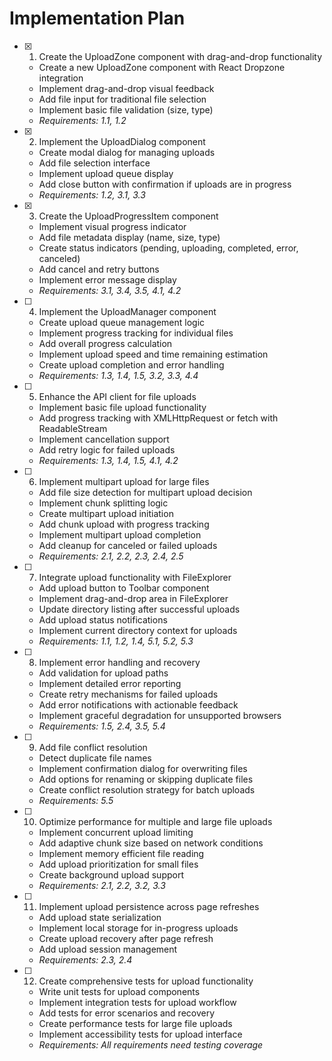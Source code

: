 # Implementation Plan

- [x] 1. Create the UploadZone component with drag-and-drop functionality
  - Create a new UploadZone component with React Dropzone integration
  - Implement drag-and-drop visual feedback
  - Add file input for traditional file selection
  - Implement basic file validation (size, type)
  - _Requirements: 1.1, 1.2_

- [x] 2. Implement the UploadDialog component
  - Create modal dialog for managing uploads
  - Add file selection interface
  - Implement upload queue display
  - Add close button with confirmation if uploads are in progress
  - _Requirements: 1.2, 3.1, 3.3_

- [x] 3. Create the UploadProgressItem component
  - Implement visual progress indicator
  - Add file metadata display (name, size, type)
  - Create status indicators (pending, uploading, completed, error, canceled)
  - Add cancel and retry buttons
  - Implement error message display
  - _Requirements: 3.1, 3.4, 3.5, 4.1, 4.2_

- [ ] 4. Implement the UploadManager component
  - Create upload queue management logic
  - Implement progress tracking for individual files
  - Add overall progress calculation
  - Implement upload speed and time remaining estimation
  - Create upload completion and error handling
  - _Requirements: 1.3, 1.4, 1.5, 3.2, 3.3, 4.4_

- [ ] 5. Enhance the API client for file uploads
  - Implement basic file upload functionality
  - Add progress tracking with XMLHttpRequest or fetch with ReadableStream
  - Implement cancellation support
  - Add retry logic for failed uploads
  - _Requirements: 1.3, 1.4, 1.5, 4.1, 4.2_

- [ ] 6. Implement multipart upload for large files
  - Add file size detection for multipart upload decision
  - Implement chunk splitting logic
  - Create multipart upload initiation
  - Add chunk upload with progress tracking
  - Implement multipart upload completion
  - Add cleanup for canceled or failed uploads
  - _Requirements: 2.1, 2.2, 2.3, 2.4, 2.5_

- [ ] 7. Integrate upload functionality with FileExplorer
  - Add upload button to Toolbar component
  - Implement drag-and-drop area in FileExplorer
  - Update directory listing after successful uploads
  - Add upload status notifications
  - Implement current directory context for uploads
  - _Requirements: 1.1, 1.2, 1.4, 5.1, 5.2, 5.3_

- [ ] 8. Implement error handling and recovery
  - Add validation for upload paths
  - Implement detailed error reporting
  - Create retry mechanisms for failed uploads
  - Add error notifications with actionable feedback
  - Implement graceful degradation for unsupported browsers
  - _Requirements: 1.5, 2.4, 3.5, 5.4_

- [ ] 9. Add file conflict resolution
  - Detect duplicate file names
  - Implement confirmation dialog for overwriting files
  - Add options for renaming or skipping duplicate files
  - Create conflict resolution strategy for batch uploads
  - _Requirements: 5.5_

- [ ] 10. Optimize performance for multiple and large file uploads
  - Implement concurrent upload limiting
  - Add adaptive chunk size based on network conditions
  - Implement memory efficient file reading
  - Add upload prioritization for small files
  - Create background upload support
  - _Requirements: 2.1, 2.2, 3.2, 3.3_

- [ ] 11. Implement upload persistence across page refreshes
  - Add upload state serialization
  - Implement local storage for in-progress uploads
  - Create upload recovery after page refresh
  - Add upload session management
  - _Requirements: 2.3, 2.4_

- [ ] 12. Create comprehensive tests for upload functionality
  - Write unit tests for upload components
  - Implement integration tests for upload workflow
  - Add tests for error scenarios and recovery
  - Create performance tests for large file uploads
  - Implement accessibility tests for upload interface
  - _Requirements: All requirements need testing coverage_